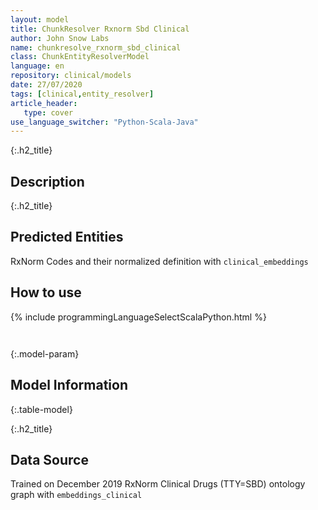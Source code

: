 ```yaml
---
layout: model
title: ChunkResolver Rxnorm Sbd Clinical
author: John Snow Labs
name: chunkresolve_rxnorm_sbd_clinical
class: ChunkEntityResolverModel
language: en
repository: clinical/models
date: 27/07/2020
tags: [clinical,entity_resolver]
article_header:
   type: cover
use_language_switcher: "Python-Scala-Java"
---
```


{:.h2_title}
## Description 


 {:.h2_title}
## Predicted Entities
RxNorm Codes and their normalized definition with `clinical_embeddings` 



## How to use 
<div class="tabs-box" markdown="1">

{% include programmingLanguageSelectScalaPython.html %}

```python

```

```scala

```
</div>



{:.model-param}
## Model Information
{:.table-model}





{:.h2_title}
## Data Source
Trained on December 2019 RxNorm Clinical Drugs (TTY=SBD) ontology graph with `embeddings_clinical`

